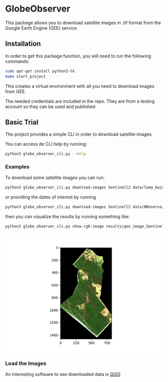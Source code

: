 # GlobeObserver

This package allows you to download satellite images in .tif format from
the Google Earth Engine (GEE) service

## Installation

In order to get this package function, you will need to run the following commands:

```bash
sudo apt-get install python3-tk
make start_project
```

This creates a virtual environment with all you need to download
images from GEE.

The needed credentials are included in the repo. They are from a testing account so they can be used
and published

## Basic Trial
The project provides a simple CLI in order to download satellite images.

You can access de CLI help by running:
```bash
python3 globe_observer_cli.py --help
```

### Examples
To download some satellite images you can run:

```bash
python3 globe_observer_cli.py download-images Sentinell2 data/loma_bajo.kml
```

or providing the dates of interest by running
```bash
python3 globe_observer_cli.py download-images Sentinell2 data/NReserve/NaturalReserve_Polygon.shp --start-date 2021-06-14 --end-date 2021-06-15
```

then you can visualize the results by running something like:
```bash
python3 globe_observer_cli.py show-rgb-image results/gee_image_Sentinell2_NaturalReserve_Polygon_2021-06-14.tif
```

![Alt text](docs/show_reserve.png?raw=true "Title")


### Load the Images
An interesting software to see downloaded data is [QGIS](https://www.qgis.org/es/site/)
